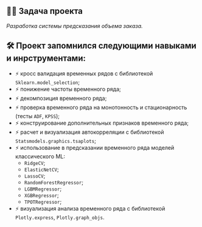 ## :man_technologist: Задача проекта
*Разработка системы предсказания объема заказа.*
## :hammer_and_wrench: Проект запомнился следующими навыками и инрструментами:
- :zap: кросс валидация временных рядов с библиотекой `Sklearn.model_selection`;
- :zap: понижение частоты временного ряда;
- :zap: декомпозиция временного ряда;
- :zap: проверка временного ряда на монотонность и стационарность (тесты `ADF`, `KPSS`);
- :zap: конструирование дополнительных признаков временного ряда;
- :zap: расчет и визуализация автокорреляции с библиотекой `Statsmodels.graphics.tsaplots`;
- :zap: использование в предсказании временного ряда моделей классического ML:
  - `RidgeCV`;
  - `ElasticNetCV`;
  - `LassoCV`;
  - `RandomForestRegressor`;
  - `LGBMRegressor`;
  - `XGBRegressor`;
  - `TPOTRegressor`;
- :zap: визуализация анализа временного ряда с библиотекой `Plotly.express`, `Plotly.graph_objs`.
